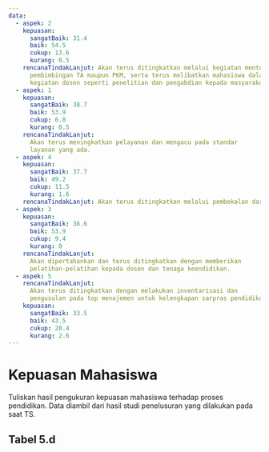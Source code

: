 ```yaml
---
data:
  - aspek: 2
    kepuasan:
      sangatBaik: 31.4
      baik: 54.5
      cukup: 13.6
      kurang: 0.5
    rencanaTindakLanjut: Akan terus ditingkatkan melalui kegiatan mentoring,
      pembimbingan TA maupun PKM, serta terus melibatkan mahasiswa dalam
      kegiatan dosen seperti penelitian dan pengabdian kepada masyarakat.
  - aspek: 1
    kepuasan:
      sangatBaik: 38.7
      baik: 53.9
      cukup: 6.8
      kurang: 0.5
    rencanaTindakLanjut:
      Akan terus meningkatkan pelayanan dan mengacu pada standar
      layanan yang ada.
  - aspek: 4
    kepuasan:
      sangatBaik: 37.7
      baik: 49.2
      cukup: 11.5
      kurang: 1.6
    rencanaTindakLanjut: Akan terus ditingkatkan melalui pembekalan dari PS, bimbingan dosen wali.
  - aspek: 3
    kepuasan:
      sangatBaik: 36.6
      baik: 53.9
      cukup: 9.4
      kurang: 0
    rencanaTindakLanjut:
      Akan dipertahankan dan terus ditingkatkan dengan memberikan
      pelatihan-pelatihan kepada dosen dan tenaga keendidikan.
  - aspek: 5
    rencanaTindakLanjut:
      Akan terus ditingkatkan dengan melakukan inventarisasi dan
      pengusulan pada top menajemen untuk kelengkapan sarpras pendidikan.
    kepuasan:
      sangatBaik: 33.5
      baik: 43.5
      cukup: 20.4
      kurang: 2.6
---
```


<script setup>
import { useData } from "vitepress"
import Tabel from '../components/tabel-5d.vue'

const { frontmatter } = useData()
</script>

# Kepuasan Mahasiswa

Tuliskan hasil pengukuran kepuasan mahasiswa terhadap proses pendidikan. Data diambil dari hasil studi penelusuran yang dilakukan pada saat TS.

## Tabel 5.d

<Tabel :data="frontmatter.data" />
